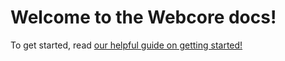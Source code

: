 # Welcome to the Webcore docs!

To get started, read [our helpful guide on getting started!](gettingstarted)
